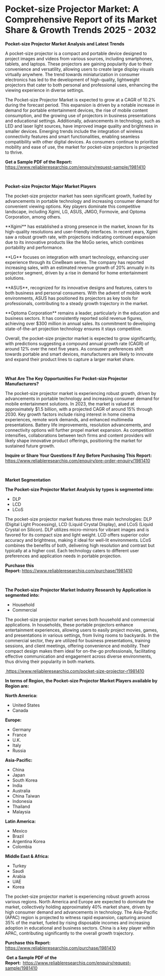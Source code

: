 <p><h1>Pocket-size Projector Market: A Comprehensive Report of its Market Share & Growth Trends 2025 - 2032</h1></p><p><strong>Pocket-size Projector Market Analysis and Latest Trends</strong></p>
<p><p>A pocket-size projector is a compact and portable device designed to project images and videos from various sources, including smartphones, tablets, and laptops. These projectors are gaining popularity due to their convenience and versatility, allowing users to create large display visuals virtually anywhere. The trend towards miniaturization in consumer electronics has led to the development of high-quality, lightweight projectors that cater to both personal and professional uses, enhancing the viewing experience in diverse settings.</p><p>The Pocket-size Projector Market is expected to grow at a CAGR of 10.2% during the forecast period. This expansion is driven by a notable increase in demand for portable entertainment devices, the rise of mobile content consumption, and the growing use of projectors in business presentations and educational settings. Additionally, advancements in technology, such as LED and laser light sources, have improved image quality and brightness in smaller devices. Emerging trends include the integration of wireless connectivity features and smart functionalities, enabling seamless compatibility with other digital devices. As consumers continue to prioritize mobility and ease of use, the market for pocket-size projectors is projected to thrive.</p></p>
<p><strong>Get a Sample PDF of the Report:&nbsp;</strong> <a href="https://www.reliableresearchiq.com/enquiry/request-sample/1981410?utm_campaign=1123&utm_medium=2&utm_source=Github&utm_content=ia&utm_term=15042025&utm_id=pocket-size-projector">https://www.reliableresearchiq.com/enquiry/request-sample/1981410</a></p>
<p>&nbsp;</p>
<p><strong>Pocket-size Projector Major Market Players</strong></p>
<p><p>The pocket-size projector market has seen significant growth, fueled by advancements in portable technology and increasing consumer demand for convenient viewing options. Key players dominate this competitive landscape, including Xgimi, LG, ASUS, JMGO, Formovie, and Optoma Corporation, among others.</p><p>**Xgimi** has established a strong presence in the market, known for its high-quality resolutions and user-friendly interfaces. In recent years, Xgimi saw a robust growth rate, with projections indicating continued expansion due to its innovative products like the MoGo series, which combines portability and performance. </p><p>**LG** focuses on integration with smart technology, enhancing user experience through its CineBeam series. The company has reported increasing sales, with an estimated revenue growth of 20% annually in its projector segment, driven by a rise in demand for home entertainment solutions.</p><p>**ASUS**, recognized for its innovative designs and features, caters to both business and personal consumers. With the advent of mobile work environments, ASUS has positioned its projectors as key tools for professionals, contributing to a steady growth trajectory in the market.</p><p>**Optoma Corporation** remains a leader, particularly in the education and business sectors. It has consistently reported solid revenue figures, achieving over $300 million in annual sales. Its commitment to developing state-of-the-art projection technology ensures it stays competitive.</p><p>Overall, the pocket-size projector market is expected to grow significantly, with predictions suggesting a compound annual growth rate (CAGR) of around 12% over the next five years. As consumer preferences shift towards portable and smart devices, manufacturers are likely to innovate and expand their product lines to capture a larger market share.</p></p>
<p>&nbsp;</p>
<p><strong>What Are The Key Opportunities For Pocket-size Projector Manufacturers?</strong></p>
<p><p>The pocket-size projector market is experiencing robust growth, driven by advancements in portable technology and increasing consumer demand for mobile entertainment solutions. In 2023, the market is valued at approximately $1.5 billion, with a projected CAGR of around 15% through 2030. Key growth factors include rising interest in home cinema experiences, remote work demands, and enhanced multimedia presentations. Battery life improvements, resolution advancements, and connectivity options will further propel market expansion. As competition intensifies, collaborations between tech firms and content providers will likely shape innovative product offerings, positioning the market for sustained future growth.</p></p>
<p><strong>Inquire or Share Your Questions If Any Before Purchasing This Report:</strong> <a href="https://www.reliableresearchiq.com/enquiry/pre-order-enquiry/1981410?utm_campaign=1123&utm_medium=2&utm_source=Github&utm_content=ia&utm_term=15042025&utm_id=pocket-size-projector">https://www.reliableresearchiq.com/enquiry/pre-order-enquiry/1981410</a></p>
<p>&nbsp;</p>
<p><strong>Market Segmentation</strong></p>
<p><strong>The Pocket-size Projector Market Analysis by types is segmented into:</strong></p>
<p><ul><li>DLP</li><li>LCD</li><li>LCoS</li></ul></p>
<p><p>The pocket-size projector market features three main technologies: DLP (Digital Light Processing), LCD (Liquid Crystal Display), and LCoS (Liquid Crystal on Silicon). DLP utilizes micro-mirrors for vibrant images and is favored for its compact size and light weight. LCD offers superior color accuracy and brightness, making it ideal for well-lit environments. LCoS combines the benefits of both, delivering high resolution and contrast but typically at a higher cost. Each technology caters to different user preferences and application needs in portable projection.</p></p>
<p><strong>Purchase this Report:&nbsp;</strong><a href="https://www.reliableresearchiq.com/purchase/1981410?utm_campaign=1123&utm_medium=2&utm_source=Github&utm_content=ia&utm_term=15042025&utm_id=pocket-size-projector">https://www.reliableresearchiq.com/purchase/1981410</a></p>
<p>&nbsp;</p>
<p><strong>The Pocket-size Projector Market Industry Research by Application is segmented into:</strong></p>
<p><ul><li>Household</li><li>Commercial</li></ul></p>
<p><p>The pocket-size projector market serves both household and commercial applications. In households, these portable projectors enhance entertainment experiences, allowing users to easily project movies, games, and presentations in various settings, from living rooms to backyards. In the commercial sector, they are utilized for business presentations, training sessions, and client meetings, offering convenience and mobility. Their compact design makes them ideal for on-the-go professionals, facilitating effective communication and engagement across diverse environments, thus driving their popularity in both markets.</p></p>
<p><a href="https://www.reliableresearchiq.com/pocket-size-projector-r1981410?utm_campaign=1123&utm_medium=2&utm_source=Github&utm_content=ia&utm_term=15042025&utm_id=pocket-size-projector">&nbsp;https://www.reliableresearchiq.com/pocket-size-projector-r1981410</a></p>
<p><strong>In terms of Region, the Pocket-size Projector Market Players available by Region are:</strong></p>
<p>
    <p> <strong> North America: </strong>
        <ul>
            <li>United States</li>
            <li>Canada</li>
        </ul>
        </p> 
    <p> <strong> Europe: </strong>
        <ul>
            <li>Germany</li>
            <li>France</li>
            <li>U.K.</li>
            <li>Italy</li>
            <li>Russia</li>
        </ul>
        </p> 
    <p> <strong> Asia-Pacific: </strong>
        <ul>
            <li>China</li>
            <li>Japan</li>
            <li>South Korea</li>
            <li>India</li>
            <li>Australia</li>
            <li>China Taiwan</li>
            <li>Indonesia</li>
            <li>Thailand</li>
            <li>Malaysia</li>
        </ul>
        </p> 
    <p> <strong> Latin America: </strong>
        <ul>
            <li>Mexico</li>
            <li>Brazil</li>
            <li>Argentina Korea</li>
            <li>Colombia</li>
        </ul>
        </p> 
    <p> <strong> Middle East & Africa: </strong>
        <ul>
            <li>Turkey</li>
            <li>Saudi</li>
            <li>Arabia</li>
            <li>UAE</li>
            <li>Korea</li>
        </ul>
    </p>
    </p>
<p><p>The pocket-size projector market is experiencing robust growth across various regions. North America and Europe are expected to dominate the market, collectively holding approximately 40% market share, driven by high consumer demand and advancements in technology. The Asia-Pacific (APAC) region is projected to witness rapid expansion, capturing around 35% of the market, fueled by rising disposable incomes and increasing adoption in educational and business sectors. China is a key player within APAC, contributing significantly to the overall growth trajectory.</p></p>
<p><strong>Purchase this Report: </strong><a href="https://www.reliableresearchiq.com/purchase/1981410?utm_campaign=1123&utm_medium=2&utm_source=Github&utm_content=ia&utm_term=15042025&utm_id=pocket-size-projector">https://www.reliableresearchiq.com/purchase/1981410</a></p>
<p>&nbsp;<strong>Get a Sample PDF of the Report:&nbsp;&nbsp;</strong><a href="https://www.reliableresearchiq.com/enquiry/request-sample/1981410?utm_campaign=1123&utm_medium=2&utm_source=Github&utm_content=ia&utm_term=15042025&utm_id=pocket-size-projector">https://www.reliableresearchiq.com/enquiry/request-sample/1981410</a></p>
<p><strong></strong></p>
<p><p></p><p></p><p></p></p>
